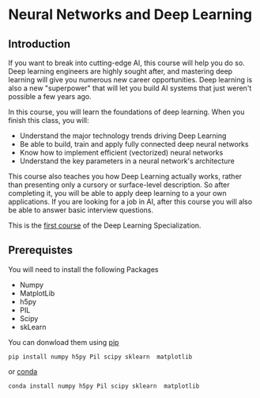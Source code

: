 # Neural Networks and Deep Learning

## Introduction

If you want to break into cutting-edge AI, this course will help you do so. Deep learning engineers are highly sought after, and mastering deep learning will give you numerous new career opportunities. Deep learning is also a new "superpower" that will let you build AI systems that just weren't possible a few years ago. 

In this course, you will learn the foundations of deep learning. When you finish this class, you will:
- Understand the major technology trends driving Deep Learning
- Be able to build, train and apply fully connected deep neural networks 
- Know how to implement efficient (vectorized) neural networks 
- Understand the key parameters in a neural network's architecture 

This course also teaches you how Deep Learning actually works, rather than presenting only a cursory or surface-level description. So after completing it, you will be able to apply deep learning to a your own applications. If you are looking for a job in AI, after this course you will also be able to answer basic interview questions. 

This is the [first course](https://www.coursera.org/learn/neural-networks-deep-learning) of the Deep Learning Specialization.

## Prerequistes
 
 You will need to install the following Packages
 - Numpy
 - MatplotLib
 - h5py
 - PIL
 - Scipy
 - skLearn
  
You can donwload them using [pip](https://pypi.org/project/pip/)
```
pip install numpy h5py Pil scipy sklearn  matplotlib 
```
or [conda](https://anaconda.org/anaconda/python)
```
conda install numpy h5py Pil scipy sklearn  matplotlib 
